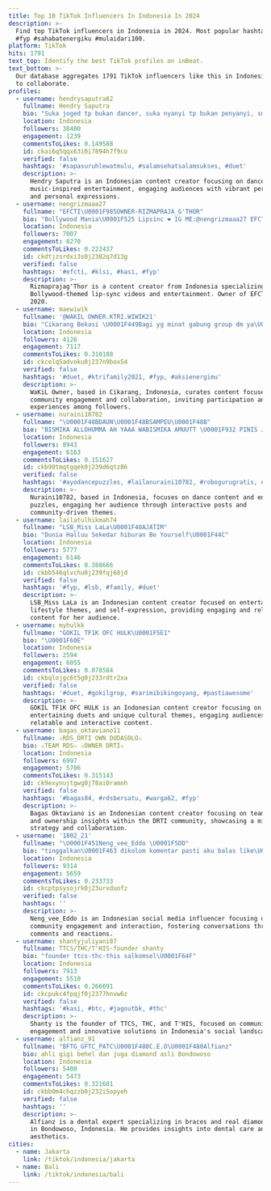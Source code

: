 ```yaml
---
title: Top 10 TikTok Influencers In Indonesia In 2024
description: >-
  Find top TikTok influencers in Indonesia in 2024. Most popular hashtags: #duet
  #fyp #sahabatenergiku #mulaidari100.
platform: TikTok
hits: 1791
text_top: Identify the best TikTok profiles on inBeat.
text_bottom: >-
  Our database aggregates 1791 TikTok influencers like this in Indonesia for you
  to collaborate.
profiles:
  - username: hendrysaputra82
    fullname: Hendry Saputra
    bio: "Suka joged tp bukan dancer, suka nyanyi tp bukan penyanyi, smg terhibur \U0001F601"
    location: Indonesia
    followers: 38400
    engagement: 1239
    commentsToLikes: 0.149588
    id: ckai6q5qqx63i0i7894h7f9co
    verified: false
    hashtags: '#sapasuruhlewatmulu, #salamsehatsalamsukses, #duet'
    description: >-
      Hendry Saputra is an Indonesian content creator focusing on dance and
      music-inspired entertainment, engaging audiences with vibrant performances
      and personal expressions.
  - username: nengrizmaaa27
    fullname: "EFCTI\U0001F985OWNER-RIZMAPRAJA_G'THOR"
    bio: "Bollywood Mania\U0001F525 Lipsinc ❤ IG ME:@nengrizmaaa27 EFCTI Berdiri \"18-01-2020\""
    location: Indonesia
    followers: 7007
    engagement: 8270
    commentsToLikes: 0.222437
    id: ckdtjzsrdxi3s0j2382q7d13g
    verified: false
    hashtags: '#efcti, #klsi, #kasi, #fyp'
    description: >-
      Rizmaprajag'Thor is a content creator from Indonesia specializing in
      Bollywood-themed lip-sync videos and entertainment. Owner of EFCTI since
      2020.
  - username: maewiwik
    fullname: '@WAKIL OWNER.KTRI.WIWIK21'
    bio: "Cikarang Bekasi \U0001F449Bagi yg minat gabung group dm ya\U0001F64F\U0001F64F\U0001F64F\U0001F917\U0001F917\U0001F917\U0001F618\U0001F618"
    location: Indonesia
    followers: 4126
    engagement: 7117
    commentsToLikes: 0.310188
    id: ckcelq5advoku0j237n9box54
    verified: false
    hashtags: '#duet, #ktrifamily2021, #fyp, #aksienergimu'
    description: >-
      WaKiL Owner, based in Cikarang, Indonesia, curates content focused on
      community engagement and collaboration, inviting participation and sharing
      experiences among followers.
  - username: nuraini10782
    fullname: "\U0001F48BDAUN\U0001F48BSAMPEU\U0001F48B"
    bio: "BISMIKA ALLOHUMMA AH YAAA WABISMIKA AMUUTT \U0001F932 PINIS JAM 21 \U0001F605\U0001F605"
    location: Indonesia
    followers: 8943
    engagement: 6163
    commentsToLikes: 0.151627
    id: ckb90tmqtgqek0j239d6qtz86
    verified: false
    hashtags: '#ayodancepuzzles, #lailanuraini10782, #robogurugratis, #sahabatenergiku'
    description: >-
      Nuraini10782, based in Indonesia, focuses on dance content and educational
      puzzles, engaging her audience through interactive posts and
      community-driven themes.
  - username: lailatulhikmah74
    fullname: "LSB_Miss LaLa\U0001F40AJATIM"
    bio: "Dunia Halluu Sekedar hiburan Be Yourself\U0001F44C"
    location: Indonesia
    followers: 5777
    engagement: 6146
    commentsToLikes: 0.388666
    id: ckbb546qlvchu0j239fqj68jd
    verified: false
    hashtags: '#fyp, #lsb, #family, #duet'
    description: >-
      LSB_Miss LaLa is an Indonesian content creator focused on entertainment,
      lifestyle themes, and self-expression, providing engaging and relatable
      content for her audience.
  - username: myhulkk
    fullname: "GOKIL TF1K OFC HULK\U0001F5E1️"
    bio: "\U0001F60E"
    location: Indonesia
    followers: 2594
    engagement: 6055
    commentsToLikes: 0.078584
    id: ckbqlojgc6t5g0j233rdtr2xa
    verified: false
    hashtags: '#duet, #gokilgrop, #sarimibikingoyang, #pastiawesome'
    description: >-
      GOKIL TF1K OFC HULK is an Indonesian content creator focusing on
      entertaining duets and unique cultural themes, engaging audiences through
      relatable and interactive content.
  - username: bagas_oktaviano11
    fullname: ⚔️RDS_DRTI OWN DUDASOLO⚔️
    bio: ⚔️TEAM RDS⚔️ ⚔️OWNER DRTI⚔️
    location: Indonesia
    followers: 6997
    engagement: 5706
    commentsToLikes: 0.315143
    id: ck9exynujtgwg0j78ai0ramnh
    verified: false
    hashtags: '#bagas84, #rdsbersatu, #warga62, #fyp'
    description: >-
      Bagas Oktaviano is an Indonesian content creator focusing on team dynamics
      and ownership insights within the DRTI community, showcasing a mix of
      strategy and collaboration.
  - username: '1802_21'
    fullname: "\U0001F451Neng_vee_Eddo \U0001F5DD️"
    bio: "tinggalkan\U0001F463 dikolom komentar pasti aku balas like\U0001F917\U0001F64F\U0001F3FB unfol auto block"
    location: Indonesia
    followers: 9314
    engagement: 5659
    commentsToLikes: 0.233733
    id: ckcptpsysojrk0j23urxduofz
    verified: false
    hashtags: ''
    description: >-
      Neng_vee_Eddo is an Indonesian social media influencer focusing on
      community engagement and interaction, fostering conversations through
      comments and reactions.
  - username: shantyjuliyani07
    fullname: TTCS/THC/T'HIS-founder shanty
    bio: "founder ttcs-thc-this salkomsel\U0001F64F"
    location: Indonesia
    followers: 7913
    engagement: 5510
    commentsToLikes: 0.266691
    id: ckcpukc4fpqjf0j2377hnvw6z
    verified: false
    hashtags: '#kasi, #btc, #jagoutbk, #thc'
    description: >-
      Shanty is the founder of TTCS, THC, and T'HIS, focused on community
      engagement and innovative solutions in Indonesia's social landscape.
  - username: alfianz_91
    fullname: "BFTG_GFTC_PATC\U0001F480C.E.O\U0001F480Alfianz"
    bio: ahli gigi behel dan juga diamond asli Bondowoso
    location: Indonesia
    followers: 5400
    engagement: 5473
    commentsToLikes: 0.321681
    id: ckbb0m4chqzzb0j232i5opyeh
    verified: false
    hashtags: ''
    description: >-
      Alfianz is a dental expert specializing in braces and real diamonds, based
      in Bondowoso, Indonesia. He provides insights into dental care and
      aesthetics.
cities:
  - name: Jakarta
    link: /tiktok/indonesia/jakarta
  - name: Bali
    link: /tiktok/indonesia/bali
---
```


